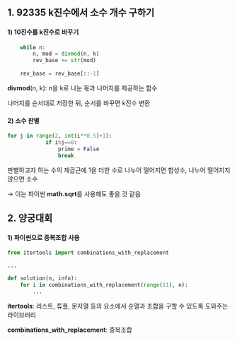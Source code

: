 ## 1. 92335 k진수에서 소수 개수 구하기

#### 1) 10진수를 k진수로 바꾸기

```python
    while n:
        n, mod = divmod(n, k)
        rev_base += str(mod)
    
    rev_base = rev_base[::-1]
```

**divmod**(n, k): n을 k로 나눈 몫과 나머지를 제공하는 함수

나머지를 순서대로 저장한 뒤, 순서를 바꾸면 k진수 변환



#### 2) 소수 판별

```python
for j in range(2, int(i**0.5)+1):
            if i%j==0:
                prime = False
                break
```

판별하고자 하는 수의 제곱근에 1을 더한 수로 나누어 떨어지면 합성수, 나누어 떨어지지 않으면 소수

→ 이는 파이썬 **math.sqrt**를 사용해도 좋을 것 같음

 



## 2. 양궁대회

#### 1) 파이썬으로 중복조합 사용

```python
from itertools import combinations_with_replacement

...

def solution(n, info):
	for i in combinations_with_replacement(range(11), n):
        ...
```

**itertools**: 리스트, 튜플, 문자열 등의 요소에서 순열과 조합을 구할 수 있도록 도와주는 라이브러리

**combinations_with_replacement**: 중복조합
